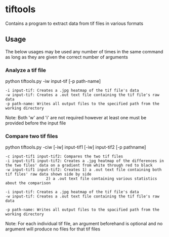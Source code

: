 # tiftools

Contains a program to extract data from tif files in various formats

## Usage

The below usages may be used any number of times in the same command as long as they are given the correct number of arguments

### Analyze a tif file

python tiftools.py -iw input-tif [-p path-name]  

	-i input-tif: Creates a .jpg heatmap of the tif file's data
	-w input-tif: Creates a .out text file containing the tif file's raw data
	-p path-name: Writes all output files to the specified path from the working directory

Note: Both 'w' and 'i' are not required however at least one must be provided before the input file

### Compare two tif files

python tiftools.py -ciw [-iw] input-tif1 [-iw] input-tif2 [-p pathname]

	-c input-tif1 input-tif2: Compares the two tif files
	-i input-tif1 input-tif2: Creates a .jpg heatmap of the differences in the two files' data on a gradient from white through red to black
	-w input-tif1 input-tif2: Creates 1) a .out text file containing both tif files' raw data shown side by side  
					  2) a .out text file containing various statistics about the comparison

	-i input-tif: Creates a .jpg heatmap of the tif file's data
	-w input-tif: Creates a .out text file containing the tif file's raw data

	-p path-name: Writes all output files to the spacified path from the working directory

Note: For each individual tif file, an argument beforehand is optional and no argument will produce no files for that tif files
